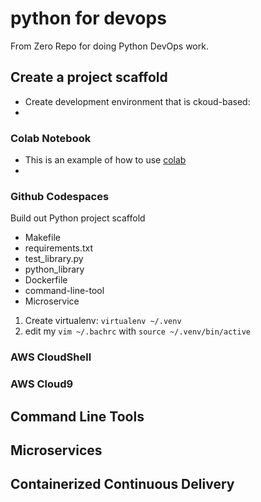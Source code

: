 # python for devops

 From Zero Repo for doing Python DevOps work.

## Create a project scaffold

* Create development environment that is ckoud-based: 
* 
### Colab Notebook

* This is an example of how to use [colab](https://github.com/TylerDev16/python-for-devops/blob/main/getting_started_python.ipynb)
* 
### Github Codespaces 

Build out Python project scaffold

* Makefile
* requirements.txt
* test_library.py
* python_library
* Dockerfile
* command-line-tool
* Microservice

1. Create virtualenv: `virtualenv ~/.venv`
2. edit my `vim ~/.bachrc` with `source ~/.venv/bin/active`


### AWS CloudShell

### AWS Cloud9

## Command Line Tools

## Microservices

## Containerized Continuous Delivery
